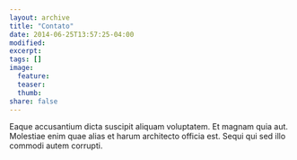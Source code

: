 ```yaml
---
layout: archive
title: "Contato"
date: 2014-06-25T13:57:25-04:00
modified:
excerpt:
tags: []
image:
  feature:
  teaser:
  thumb:
share: false
---
```


Eaque accusantium dicta suscipit aliquam voluptatem. Et magnam quia aut. Molestiae enim quae alias et harum architecto officia est. Sequi qui sed illo commodi autem corrupti.


